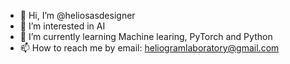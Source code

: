 - 👋 Hi, I’m @heliosasdesigner
- 👀 I’m interested in AI
- 🌱 I’m currently learning Machine learing, PyTorch and Python
- 📫 How to reach me by email: heliogramlaboratory@gmail.com

<!---
heliosasdesigner/heliosasdesigner is a ✨ special ✨ repository because its `README.md` (this file) appears on your GitHub profile.
You can click the Preview link to take a look at your changes.- 💞️ I’m looking to collaborate on ...
--->
